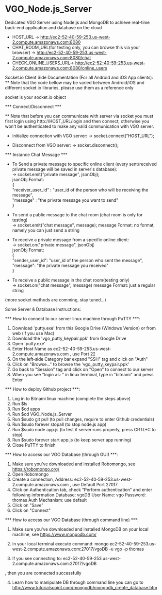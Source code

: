 # VGO_Node.js_Server

Dedicated VGO Server using Node.js and MongoDB to achieve real-time back-end application and database on the cloud 

* HOST_URL -> http://ec2-52-40-59-253.us-west-2.compute.amazonaws.com:8080
* CHAT_ROOM_URL(for testing only, you can browse this via your browser) -> http://ec2-52-40-59-253.us-west-2.compute.amazonaws.com:8080/chat
* CHECK_ONLINE_USERS_URL-> http://ec2-52-40-59-253.us-west-2.compute.amazonaws.com:8080/online_users

Socket.io Client Side Documentation (For all Android and iOS App clients):
** Note that the code bellow may be varied between Android/iOS and different socket.io libraries, please use them as a reference only

socket is your socket.io object

*** Connect/Disconnect ***

** Note that before you can communicate with server via socket you must first login using http://HOST_URL/login and then connect, otherwise you won't be authenticated to make any valid communication with VGO server. 

* Initialize connection with VGO server:
-> socket.connect("HOST_URL");

* Disconnect from VGO server:
-> socket.disconnect();

*** Instance Chat Message ***

* To Send a private message to specific online client (every sent/received private message will be saved in server's database):  
-> socket.emit("private message", jsonObj);  
jsonObj Format:  
{  
 "receiver_user_id" : "user_id of the person who will be receiving the message",  
 "message" : "the private message you want to send"  
}  

* To send a public message to the chat room (chat room is only for testing)  
-> socket.emit("chat message", message);
message Format: no format, namely you can just send a string

* To receive a private message from a specific online client:  
-> socket.on("private message", jsonObj)  
jsonObj Format:  
{  
 "sender_user_id": "user_id of the person who sent the message",  
 "message": "the private message you received"  
}  

* To receive a public message in the chat room(testing only)  
-> socket.on("chat message", message)
message Format: just a regular string  

(more socket methods are comming, stay tuned...)  


Some Server & Database Instructions:

*** How to connect to our server linux machine through PuTTY ***:

1. Download 'putty.exe' from this Google Drive (Windows Version) or from web (if you use Mac)
2. Download the 'vgo_putty_keypair.ppk' from Google Drive
3. Open 'putty.exe'
4. Enter Host Name as ec2-52-40-59-253.us-west-2.compute.amazonaws.com , use Port 22
5. On the left-side Category bar expand "SSH" tag and click on "Auth"
6. Click on "Browse..." to browse the 'vgo_putty_keypair.ppk'  
7. Go back to "Session" tag and click on "Open" to connect to our server
8. When you see "login as: " in linux terminal, type in "bitnami" and press Enter


*** How to deploy Github project ***:

1. Log in to Bitnami linux machine (complete the steps above)
2. Run $ls
3. Run $cd apps
4. Run $cd VGO_Node.js_Server
5. Run $sudo git pull (to pull changes, require to enter Github credentials)
6. Run $sudo forever stopall (to stop node.js app)
7. Run $sudo node app.js (to test if server runs properly, press CRTL+C to stop)
8. Run $sudo forever start app.js (to keep server app running)
9. Close PuTTY to finish


*** How to access our VGO Database (through GUI) ***:

1. Make sure you've downloaded and installed Robomongo, see https://robomongo.org/
2. Open Robomongo
3. Create a connection, Address: ec2-52-40-59-253.us-west-2.compute.amazonaws.com , use Default Port 27017
4. Click on Authentication tab, check "Perform authentication" and enter following information
	Database: vgoDB
       User Name: vgo
	Password: thomas
  Auth Mechanism: use default
5. Click on "Save"
6. Click on "Connect"


*** How to access our VGO Database (through command line) ***:

1. Make sure you've downloaded and installed MongoDB on your local machine, see https://www.mongodb.com/
2. In your local terminal execute command: 
mongo ec2-52-40-59-253.us-west-2.compute.amazonaws.com:27017/vgoDB -u vgo -p thomas

3. If you see 
connecting to: ec2-52-40-59-253.us-west-2.compute.amazonaws.com:27017/vgoDB
>
, then you are connected successfully

4. Learn how to manipulate DB through command line you can go to
http://www.tutorialspoint.com/mongodb/mongodb_create_database.htm
